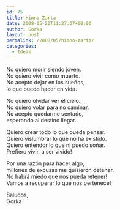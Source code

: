 ```yaml
---
id: 75
title: Himno Zarta
date: 2008-05-22T11:27:07+00:00
author: Gorka
layout: post
permalink: /2008/05/himno-zarta/
categories:
  - Ideas
---
```


No quiero morir siendo jóven.
<br />
No quiero vivir como muerto.
<br />
No acepto dejar en los sueños,
<br />
lo que puedo hacer en vida.

No quiero olvidar ver el cielo.
<br />
No quiero volar para no caminar.
<br />
No acepto quedarme sentado,
<br />
esperando al destino llegar.

Quiero crear todo lo que pueda pensar.
<br />
Quiero vislumbrar lo que no ha existido.
<br />
Quiero entendor lo que ni puedo soñar.
<br />
Prefiero vivir, a ser vivido!

Por una razón para hacer algo,
<br />
millones de excusas me quisieron detener.
<br />
No habrá miedo que nos pueda retener!
<br />
Vamos a recuperar lo que nos pertenece!

Saludos,
<br />
Gorka
